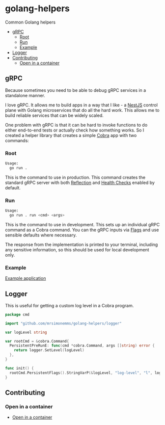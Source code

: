 # golang-helpers

Common Golang helpers

<!-- toc -->

* [gRPC](#grpc)
  * [Root](#root)
  * [Run](#run)
  * [Example](#example)
* [Logger](#logger)
* [Contributing](#contributing)
  * [Open in a container](#open-in-a-container)

<!-- Regenerate with "pre-commit run -a markdown-toc" -->

<!-- tocstop -->

## gRPC

Because sometimes you need to be able to debug gRPC services in a standalone manner.

I love gRPC. It allows me to build apps in a way that I like - a [NestJS](https://nestjs.com)
control plane with Golang microservices that do all the hard work. This allows
me to build reliable services that can be widely scaled.

One problem with gRPC is that it can be hard to invoke functions to do either
end-to-end tests or actually check how something works. So I created a helper
library that creates a simple [Cobra](https://cobra.dev) app with two commands:

### Root

```sh
Usage:
  go run .
```

This is the command to use in production. This command creates the standard
gRPC server with both [Reflection](https://grpc.io/docs/guides/reflection) and
[Health Checks](https://grpc.io/docs/guides/health-checking) enabled by default.

### Run

```sh
Usage:
  go run . run <cmd> <args>
```

This is the command to use in development. This sets up an individual gRPC
command as a Cobra command. You can the gRPC inputs via [Flags](https://github.com/spf13/cobra?tab=readme-ov-file#flags)
and use sensible defaults where necessary.

The response from the implementation is printed to your terminal, including any
sensitive information, so this should be used for local development only.

### Example

[Example application](./examples/grpc/basic/)

## Logger

This is useful for getting a custom log level in a Cobra program.

```go
package cmd

import "github.com/mrsimonemms/golang-helpers/logger"

var logLevel string

var rootCmd = &cobra.Command{
  PersistentPreRunE: func(cmd *cobra.Command, args []string) error {
    return logger.SetLevel(logLevel)
  },
}

func init() {
  rootCmd.PersistentFlags().StringVarP(&logLevel, "log-level", "l", logrus.InfoLevel.String(), fmt.Sprintf("log level: %s", logger.GetAllLevels()))
}
```

## Contributing

### Open in a container

* [Open in a container](https://code.visualstudio.com/docs/devcontainers/containers)
